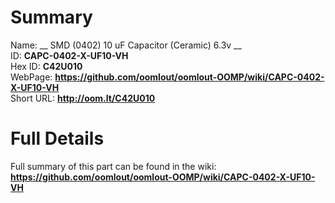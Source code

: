 
Summary
=================
  
Name: __ SMD (0402) 10 uF Capacitor (Ceramic) 6.3v __    
ID: __CAPC-0402-X-UF10-VH__   
Hex ID: __C42U010__   
WebPage: __https://github.com/oomlout/oomlout-OOMP/wiki/CAPC-0402-X-UF10-VH__   
Short URL: __http://oom.lt/C42U010__   

Full Details
==========================
Full summary of this part can be found in the wiki:   
__https://github.com/oomlout/oomlout-OOMP/wiki/CAPC-0402-X-UF10-VH__    

